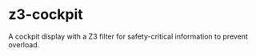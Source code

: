 # z3-cockpit
A cockpit display with a Z3 filter for safety-critical information to prevent overload. 
